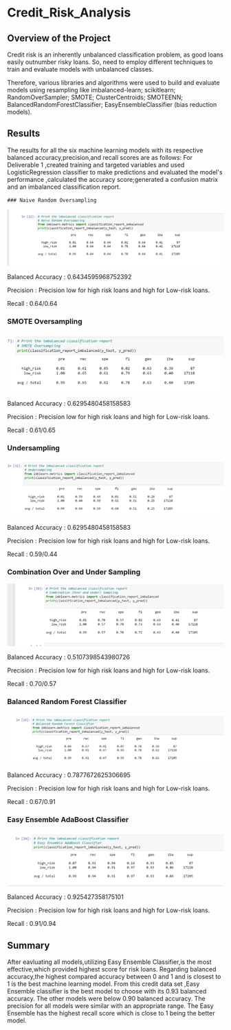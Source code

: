 # Credit_Risk_Analysis
## Overview of the Project

Credit risk is an inherently unbalanced classification problem, as good loans easily outnumber risky loans. So, need to employ different techniques to train and evaluate models with unbalanced classes.

Therefore, various libraries and algorithms were used to build and evaluate models using resampling like imbalanced-learn; scikitlearn; RandomOverSampler; SMOTE; ClusterCentroids; SMOTEENN; BalancedRandomForestClassifier; EasyEnsembleClassifier (bias reduction models).

## Results

The results for all the six machine learning models with its respective balanced accuracy,precision,and recall scores are as follows:
For Deliverable 1 ,created training and targeted variables and used LogisticRegression classifier to make predictions and evaluated the model's performance ,calculated the accuracy score;generated a confusion matrix and an imbalanced classification report.

    ### Naive Random Oversampling
   
  ![random_oversampling.png](Images/random_oversampling.png)
    
    
   Balanced Accuracy : 0.6434595968752392
   
   Precision : Precision low for high risk loans and high for Low-risk loans.
   
   Recall : 0.64/0.64
   
   ### SMOTE Oversampling
   ![smote_oversampling.png](Images/smote_oversampling.png)
   
   
   Balanced Accuracy : 0.6295480458158583
    
   Precision : Precision low for high risk loans and high for Low-risk loans.
   
   Recall : 0.61/0.65
   
   
   ### Undersampling
   
   ![undersampling.png](Images/undersampling.png)
   
   
   Balanced Accuracy : 0.6295480458158583
    
   Precision : Precision low for high risk loans and high for Low-risk loans.
   
   Recall : 0.59/0.44
   
   
   ### Combination Over and Under Sampling
   
   ![Over_Under_sampling_combo.png](Images/Over_Under_sampling_combo.png)
   
   
   Balanced Accuracy : 0.5107398543980726
    
   Precision : Precision low for high risk loans and high for Low-risk loans.
   
   Recall : 0.70/0.57
   
   
   ### Balanced Random Forest Classifier
   
   ![random_forest_classifier.png](Images/random_forest_classifier.png)
   
   
   
   Balanced Accuracy : 0.7877672625306695
    
   Precision : Precision low for high risk loans and high for Low-risk loans.
   
   Recall : 0.67/0.91
   
   
   ### Easy Ensemble AdaBoost Classifier
   ![easy_ensemble_adaboost_classifier.png](Images/easy_ensemble_adaboost_classifier.png)
   
   
   Balanced Accuracy : 0.925427358175101
    
   Precision : Precision low for high risk loans and high for Low-risk loans.
   
   Recall : 0.91/0.94
   
   
 ## Summary
 
After eavluating all models,utilizing Easy Ensemble Classifier,is the most effective,which provided highest score for risk loans. Regarding balanced accuracy,the highest compared accuracy between 0 and 1  and is closest to 1 is the best machine learning model. From this credit data set ,Easy Ensemble classifier is the best model to choose with its 0.93 balanced accuracy. The other models were below 0.90 balanced accuracy. The precision for all models were similar with an appropriate range. The Easy Ensemble has the highest recall score which is close to 1 being the better model.
   
   
   

   
